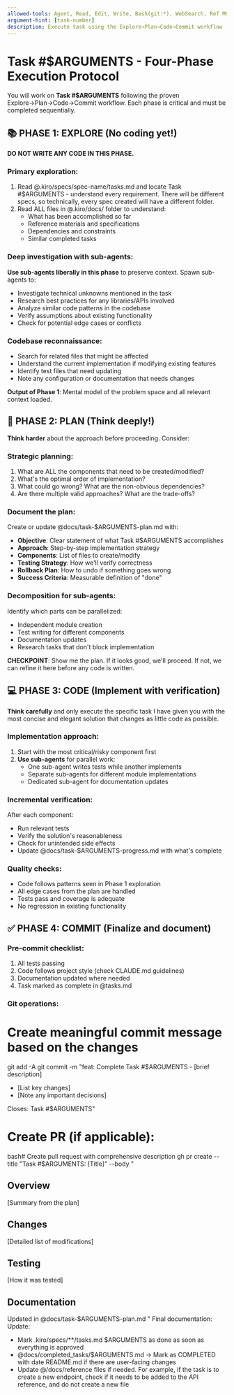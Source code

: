 ```yaml
---
allowed-tools: Agent, Read, Edit, Write, Bash(git:*), WebSearch, Ref MCP, RepoPrompt MCP
argument-hint: [task-number]
description: Execute task using the Explore→Plan→Code→Commit workflow
---
```


# Task #$ARGUMENTS - Four-Phase Execution Protocol

You will work on **Task #$ARGUMENTS** following the proven Explore→Plan→Code→Commit workflow. Each phase is critical and must be completed sequentially.

## 📚 PHASE 1: EXPLORE (No coding yet!)

**DO NOT WRITE ANY CODE IN THIS PHASE.**

### Primary exploration:
1. Read @.kiro/specs/spec-name/tasks.md and locate Task #$ARGUMENTS - understand every requirement. There will be different specs, so technically, every spec created will have a different folder. 
2. Read ALL files in @.kiro/docs/ folder to understand:
   - What has been accomplished so far
   - Reference materials and specifications
   - Dependencies and constraints
   - Similar completed tasks

### Deep investigation with sub-agents:
**Use sub-agents liberally in this phase** to preserve context. Spawn sub-agents to:
- Investigate technical unknowns mentioned in the task
- Research best practices for any libraries/APIs involved
- Analyze similar code patterns in the codebase
- Verify assumptions about existing functionality
- Check for potential edge cases or conflicts

### Codebase reconnaissance:
- Search for related files that might be affected
- Understand the current implementation if modifying existing features
- Identify test files that need updating
- Note any configuration or documentation that needs changes

**Output of Phase 1**: Mental model of the problem space and all relevant context loaded.

## 🎯 PHASE 2: PLAN (Think deeply!)

**Think harder** about the approach before proceeding. Consider:

### Strategic planning:
1. What are ALL the components that need to be created/modified?
2. What's the optimal order of implementation?
3. What could go wrong? What are the non-obvious dependencies?
4. Are there multiple valid approaches? What are the trade-offs?

### Document the plan:
Create or update @docs/task-$ARGUMENTS-plan.md with:
- **Objective**: Clear statement of what Task #$ARGUMENTS accomplishes
- **Approach**: Step-by-step implementation strategy
- **Components**: List of files to create/modify
- **Testing Strategy**: How we'll verify correctness
- **Rollback Plan**: How to undo if something goes wrong
- **Success Criteria**: Measurable definition of "done"

### Decomposition for sub-agents:
Identify which parts can be parallelized:
- Independent module creation
- Test writing for different components
- Documentation updates
- Research tasks that don't block implementation

**CHECKPOINT**: Show me the plan. If it looks good, we'll proceed. If not, we can refine it here before any code is written.

## 💻 PHASE 3: CODE (Implement with verification)

**Think carefully** and only execute the specific task I have given you with the most concise and elegant solution that changes as little code as possible.

### Implementation approach:
1. Start with the most critical/risky component first
2. **Use sub-agents** for parallel work:
   - One sub-agent writes tests while another implements
   - Separate sub-agents for different module implementations
   - Dedicated sub-agent for documentation updates

### Incremental verification:
After each component:
- Run relevant tests
- Verify the solution's reasonableness
- Check for unintended side effects
- Update @docs/task-$ARGUMENTS-progress.md with what's complete

### Quality checks:
- Code follows patterns seen in Phase 1 exploration
- All edge cases from the plan are handled
- Tests pass and coverage is adequate
- No regression in existing functionality

## ✅ PHASE 4: COMMIT (Finalize and document)

### Pre-commit checklist:
1. All tests passing
2. Code follows project style (check CLAUDE.md guidelines)
3. Documentation updated where needed
4. Task marked as complete in @tasks.md

### Git operations:
# Create meaningful commit message based on the changes
git add -A
git commit -m "feat: Complete Task #$ARGUMENTS - [brief description]

- [List key changes]
- [Note any important decisions]

Closes: Task #$ARGUMENTS"


# Create PR (if applicable):
bash# Create pull request with comprehensive description
gh pr create --title "Task #$ARGUMENTS: [Title]" --body "
## Overview
[Summary from the plan]

## Changes
[Detailed list of modifications]

## Testing
[How it was tested]

## Documentation
Updated in @docs/task-$ARGUMENTS-plan.md
"
Final documentation:
Update:
- Mark .kiro/specs/**/tasks.md $ARGUMENTS as done as soon as everything is approved 
- @docs/completed_tasks/$ARGUMENTS.md → Mark as COMPLETED with date
README.md if there are user-facing changes
- Update @/docs/reference files if needed. For example, if the task is to create a new endpoint, check if it needs to be added to the API reference, and do not create a new file

